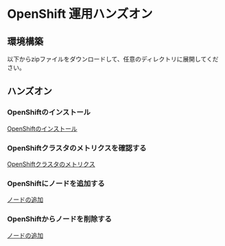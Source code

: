 # OpenShift 運用ハンズオン

## 環境構築

以下からzipファイルをダウンロードして、任意のディレクトリに展開してください。

## ハンズオン

### OpenShiftのインストール

[OpenShiftのインストール](/docs/install.md)

### OpenShiftクラスタのメトリクスを確認する

[OpenShiftクラスタのメトリクス](/docs/metrics.md)

### OpenShiftにノードを追加する

[ノードの追加](/docs/add_node.md)

### OpenShiftからノードを削除する

[ノードの追加](/docs/delete_node.md)
